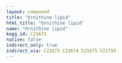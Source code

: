 ```yaml
---
layout: compound
title: "Ornithine lipid"
html_title: "Ornithine lipid"
name: "Ornithine lipid"
kegg_id: C21672
native: false
indirect_only: true
indirect_via: C21673 C21674 C21675 C21794
---
```

